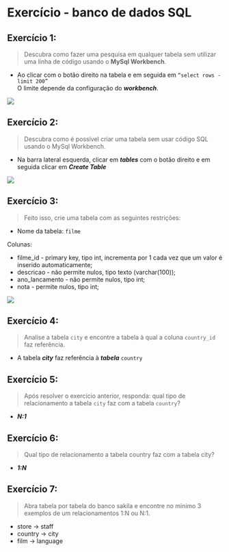 # Exercício - banco de dados SQL

## Exercício 1:
> Descubra como fazer uma pesquisa em qualquer tabela sem utilizar uma linha de código usando o **MySql Workbench**.

- Ao clicar com o botão direito na tabela e em seguida em `“select rows - limit 200” `  
O limite depende da configuração do _**workbench**_.

<img src="https://content-assets.betrybe.com/prod/Listar%20dados.gif">


## Exercício 2:
>  Descubra como é possível criar uma tabela sem usar código SQL usando o MySql Workbench.
- Na barra lateral esquerda, clicar em _**tables**_ com o botão direito e em seguida clicar em _**Create Table**_

<img src="https://content-assets.betrybe.com/prod/16b6fefa-d113-4647-b272-4e285848ca8b-Criar%20tabela.gif">

## Exercício 3:
> Feito isso, crie uma tabela com as seguintes restrições:
- Nome da tabela: `filme`

Colunas:

- filme_id - primary key, tipo int, incrementa por 1 cada vez que um valor é inserido automaticamente;
- descricao - não permite nulos, tipo texto (varchar(100));
- ano_lancamento - não permite nulos, tipo int;
- nota - permite nulos, tipo int;


<img src="https://content-assets.betrybe.com/prod/a3fe5764-cc9c-47c0-a239-6a77225a53e8-Preencher%20tabela.jpeg">

## Exercício 4:  
> Analise a tabela `city` e encontre a tabela à qual a coluna `country_id` faz referência.

- A tabela _**city**_ faz referência à _**tabela**_ `country`

## Exercício 5:
> Após resolver o exercício anterior, responda: qual tipo de relacionamento a tabela `city` faz com a tabela `country`?

- _**N:1**_

## Exercício 6:
> Qual tipo de relacionamento a tabela country faz com a tabela city?

- _**1:N**_

## Exercício 7:
> Abra tabela por tabela do banco sakila e encontre no mínimo 3 exemplos de um relacionamentos 1:N ou N:1.

- store -> staff
- country -> city
- film -> language